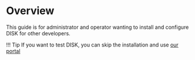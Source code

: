 # Overview

This guide is for administrator and operator wanting to install and configure DISK for other developers.

!!! Tip
    If you want to test DISK, you can skip the installation and use [our portal](https://disk.isi.edu)